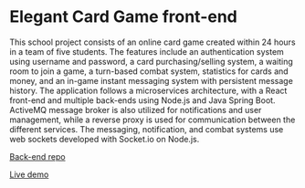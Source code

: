 # Elegant Card Game front-end

This school project consists of an online card game created within 24 hours in a team of five students. The features include an authentication system using username and password, a card purchasing/selling system, a waiting room to join a game, a turn-based combat system, statistics for cards and money, and an in-game instant messaging system with persistent message history. The application follows a microservices architecture, with a React front-end and multiple back-ends using Node.js and Java Spring Boot. ActiveMQ message broker is also utilized for notifications and user management, while a reverse proxy is used for communication between the different services. The messaging, notification, and combat systems use web sockets developed with Socket.io on Node.js.

[Back-end repo](https://github.com/JulesFiliot/elegant-card-game-back)

[Live demo](https://www.youtube.com/watch?v=yVKOPEcM_EU)
